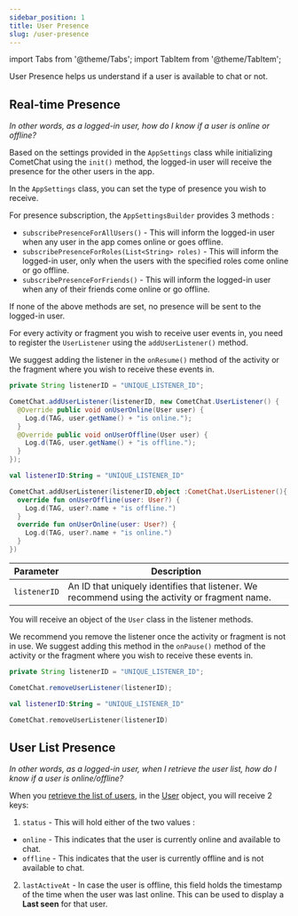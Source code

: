 ```yaml
---
sidebar_position: 1
title: User Presence
slug: /user-presence
---
```


import Tabs from '@theme/Tabs';
import TabItem from '@theme/TabItem';

User Presence helps us understand if a user is available to chat or not.

## Real-time Presence

_In other words, as a logged-in user, how do I know if a user is online or offline?_

Based on the settings provided in the `AppSettings` class while initializing CometChat using the `init()` method, the logged-in user will receive the presence for the other users in the app.

In the `AppSettings` class, you can set the type of presence you wish to receive.

For presence subscription, the `AppSettingsBuilder` provides 3 methods :

- `subscribePresenceForAllUsers()` - This will inform the logged-in user when any user in the app comes online or goes offline.
- `subscribePresenceForRoles(List<String> roles)` - This will inform the logged-in user, only when the users with the specified roles come online or go offline.
- `subscribePresenceForFriends()` - This will inform the logged-in user when any of their friends come online or go offline.

If none of the above methods are set, no presence will be sent to the logged-in user.

For every activity or fragment you wish to receive user events in, you need to register the `UserListener` using the `addUserListener()` method.

We suggest adding the listener in the `onResume()` method of the activity or the fragment where you wish to receive these events in.

<Tabs>
<TabItem value="Java" label="Java">

```java
private String listenerID = "UNIQUE_LISTENER_ID";

CometChat.addUserListener(listenerID, new CometChat.UserListener() {
  @Override public void onUserOnline(User user) {
    Log.d(TAG, user.getName() + "is online.");
  }
  @Override public void onUserOffline(User user) {
    Log.d(TAG, user.getName() + "is offline.");
  }
});
```
</TabItem>
<TabItem value="Kotlin" label="Kotlin">

```kotlin
val listenerID:String = "UNIQUE_LISTENER_ID"

CometChat.addUserListener(listenerID,object :CometChat.UserListener(){
  override fun onUserOffline(user: User?) {
    Log.d(TAG, user?.name + "is offline.")
  }
  override fun onUserOnline(user: User?) {
    Log.d(TAG, user?.name + "is online.")
  }
})
```
</TabItem>
</Tabs>

| Parameter | Description | 
| ---- | ---- | 
| `listenerID` | An ID that uniquely identifies that listener. We recommend using the activity or fragment name. | 


You will receive an object of the `User` class in the listener methods.

We recommend you remove the listener once the activity or fragment is not in use. We suggest adding this method in the `onPause()` method of the activity or the fragment where you wish to receive these events in.

<Tabs>
<TabItem value="Java" label="Java">

```java
private String listenerID = "UNIQUE_LISTENER_ID";

CometChat.removeUserListener(listenerID);
```
</TabItem>
<TabItem value="Kotlin" label="Kotlin">

```kotlin
val listenerID:String = "UNIQUE_LISTENER_ID"

CometChat.removeUserListener(listenerID)
```
</TabItem>
</Tabs>






## User List Presence

_In other words, as a logged-in user, when I retrieve the user list, how do I know if a user is online/offline?_

When you [retrieve the list of users](./users-retrieve-users), in the [User](./users-user-management#user-class) object, you will receive 2 keys:

1. `status` - This will hold either of the two values :

- `online` - This indicates that the user is currently online and available to chat.
- `offline` - This indicates that the user is currently offline and is not available to chat.

2. `lastActiveAt` - In case the user is offline, this field holds the timestamp of the time when the user was last online. This can be used to display a **Last seen** for that user.

